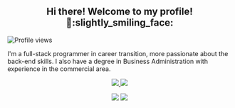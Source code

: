 <h2 align='center'>
Hi there! Welcome to my profile! 👋:slightly_smiling_face:
</h2>

<!-- Profile Views Counter -->
![Profile views](https://gpvc.arturio.dev/prgalhardo?v=3)

<p>I'm a full-stack programmer in career transition, more passionate about the back-end skills. I also have a degree in Business Administration with experience in the commercial area.</p>

<p align="center">
 <a href="https://www.linkedin.com/in/prgalhardo/" >
  <img src="https://img.shields.io/badge/LinkedIn-0077B5?style=for-the-badge&logo=linkedin&logoColor=white" />
 </a>
<a href="mailto:priscilacds_100@yahoo.com.br">
<img src="https://img.shields.io/badge/priscilacds_100@yahoo.com.br-993399?style=for-the-badge&logo=yahoo&logoColor=white" />
</a>
</p>
<p align='center'>
<img src='https://github-readme-stats.vercel.app/api?username=prgalhardo&show_icons=true&theme=transparent'>
<img src='https://github-readme-stats.vercel.app/api/top-langs/?username=prgalhardo&layout=compact'>
</p>
